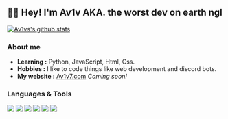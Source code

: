 👨‍💻 Hey! I'm **Av1v** AKA. the worst dev on earth ngl
----------------------------------------------------------


[![Av1vs's github stats](https://github-readme-stats.vercel.app/api?username=Av1v7&count_private=true&show_icons=true&theme=radical)](https://github.com/Av1v7)


### About me

-  **Learning :** Python, JavaScript, Html, Css.
-  **Hobbies :** I like to code things like web development and discord bots.
-  **My website :** [Av1v7.com](https://www.youtube.com/watch?v=dQw4w9WgXcQ&ab_channel=RickAstley) *Coming soon!*

### Languages & Tools

[<img src="https://img.shields.io/badge/javascript-%23323330.svg?style=for-the-badge&logo=javascript&logoColor=%23F7DF1E" />](https://www.javascript.com/)
[<img src="https://img.shields.io/badge/java-%23ED8B00.svg?style=for-the-badge&logo=java&logoColor=white" />](https://java.com/en/) 
[<img src="https://img.shields.io/badge/python-3670A0?style=for-the-badge&logo=python&logoColor=ffdd54" />](https://www.python.org/)
[<img src="https://img.shields.io/badge/sqlite-%2307405e.svg?style=for-the-badge&logo=sqlite&logoColor=white"/>](https://www.sqlite.org/index.html) 
[<img src="https://img.shields.io/badge/node.js-6DA55F?style=for-the-badge&logo=node.js&logoColor=white"/>](https://nodejs.org/en/) 
[<img src="https://img.shields.io/badge/Visual%20Studio%20Code-0078d7.svg?style=for-the-badge&logo=visual-studio-code&logoColor=white"/>](https://code.visualstudio.com/) 
